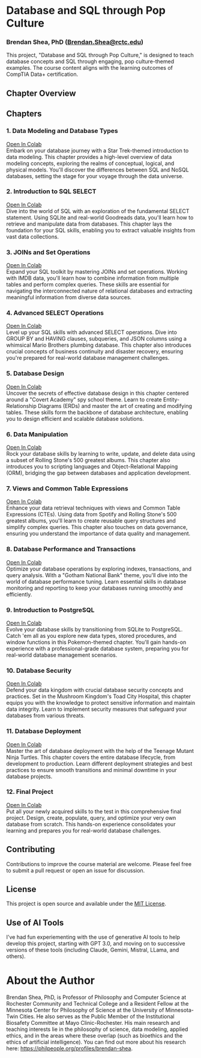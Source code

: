 # Database and SQL through Pop Culture
### Brendan Shea, PhD (Brendan.Shea@rctc.edu)

This project, "Database and SQL through Pop Culture," is designed to teach database concepts and SQL through engaging, pop culture-themed examples. The course content aligns with the learning outcomes of CompTIA Data+ certification.

## Chapter Overview

## Chapters

### 1. Data Modeling and Database Types
[Open In Colab](https://colab.research.google.com/github/brendanpshea/database_sql/blob/main/Database_01_StarShipSQL.ipynb)  
Embark on your database journey with a Star Trek-themed introduction to data modeling. This chapter provides a high-level overview of data modeling concepts, exploring the realms of conceptual, logical, and physical models. You'll discover the differences between SQL and NoSQL databases, setting the stage for your voyage through the data universe.

### 2. Introduction to SQL SELECT
[Open In Colab](https://colab.research.google.com/github/brendanpshea/database_sql/blob/main/Database_02_IntroToSQL.ipynb)  
Dive into the world of SQL with an exploration of the fundamental SELECT statement. Using SQLite and real-world Goodreads data, you'll learn how to retrieve and manipulate data from databases. This chapter lays the foundation for your SQL skills, enabling you to extract valuable insights from vast data collections.

### 3. JOINs and Set Operations
[Open In Colab](https://colab.research.google.com/github/brendanpshea/database_sql/blob/main/Database_03_Joins_Sets_SQL.ipynb)  
Expand your SQL toolkit by mastering JOINs and set operations. Working with IMDB data, you'll learn how to combine information from multiple tables and perform complex queries. These skills are essential for navigating the interconnected nature of relational databases and extracting meaningful information from diverse data sources.

### 4. Advanced SELECT Operations
[Open In Colab](https://colab.research.google.com/github/brendanpshea/database_sql/blob/main/Database_04_AdvancedSelect.ipynb)  
Level up your SQL skills with advanced SELECT operations. Dive into GROUP BY and HAVING clauses, subqueries, and JSON columns using a whimsical Mario Brothers plumbing database. This chapter also introduces crucial concepts of business continuity and disaster recovery, ensuring you're prepared for real-world database management challenges.

### 5. Database Design
[Open In Colab](https://colab.research.google.com/github/brendanpshea/database_sql/blob/main/Database_05_Design.ipynb)  
Uncover the secrets of effective database design in this chapter centered around a "Covert Academy" spy school theme. Learn to create Entity-Relationship Diagrams (ERDs) and master the art of creating and modifying tables. These skills form the backbone of database architecture, enabling you to design efficient and scalable database solutions.

### 6. Data Manipulation
[Open In Colab](https://colab.research.google.com/github/brendanpshea/database_sql/blob/main/Database_06_WritingData.ipynb)  
Rock your database skills by learning to write, update, and delete data using a subset of Rolling Stone's 500 greatest albums. This chapter also introduces you to scripting languages and Object-Relational Mapping (ORM), bridging the gap between databases and application development.

### 7. Views and Common Table Expressions
[Open In Colab](https://colab.research.google.com/github/brendanpshea/database_sql/blob/main/Database_07_Views.ipynb)  
Enhance your data retrieval techniques with views and Common Table Expressions (CTEs). Using data from Spotify and Rolling Stone's 500 greatest albums, you'll learn to create reusable query structures and simplify complex queries. This chapter also touches on data governance, ensuring you understand the importance of data quality and management.

### 8. Database Performance and Transactions
[Open In Colab](https://colab.research.google.com/github/brendanpshea/database_sql/blob/main/Database_08_IndexesTransactions.ipynb)  
Optimize your database operations by exploring indexes, transactions, and query analysis. With a "Gotham National Bank" theme, you'll dive into the world of database performance tuning. Learn essential skills in database monitoring and reporting to keep your databases running smoothly and efficiently.

### 9. Introduction to PostgreSQL
[Open In Colab](https://colab.research.google.com/github/brendanpshea/database_sql/blob/main/Database_09_PokemonAndPostgres.ipynb)  
Evolve your database skills by transitioning from SQLite to PostgreSQL. Catch 'em all as you explore new data types, stored procedures, and window functions in this Pokemon-themed chapter. You'll gain hands-on experience with a professional-grade database system, preparing you for real-world database management scenarios.

### 10. Database Security
[Open In Colab](https://colab.research.google.com/github/brendanpshea/database_sql/blob/main/Database_10_DatabaseSecurity.ipynb)  
Defend your data kingdom with crucial database security concepts and practices. Set in the Mushroom Kingdom's Toad City Hospital, this chapter equips you with the knowledge to protect sensitive information and maintain data integrity. Learn to implement security measures that safeguard your databases from various threats.

### 11. Database Deployment
[Open In Colab](https://colab.research.google.com/github/brendanpshea/database_sql/blob/main/Database_11_Deployment.ipynb)  
Master the art of database deployment with the help of the Teenage Mutant Ninja Turtles. This chapter covers the entire database lifecycle, from development to production. Learn different deployment strategies and best practices to ensure smooth transitions and minimal downtime in your database projects.

### 12. Final Project
[Open In Colab](https://colab.research.google.com/github/brendanpshea/database_sql/blob/main/Database_12_FinalProject.ipynb)  
Put all your newly acquired skills to the test in this comprehensive final project. Design, create, populate, query, and optimize your very own database from scratch. This hands-on experience consolidates your learning and prepares you for real-world database challenges.


## Contributing

Contributions to improve the course material are welcome. Please feel free to submit a pull request or open an issue for discussion.

## License

This project is open source and available under the [MIT License](LICENSE).

## Use of AI Tools
I've had fun experiementing with the use of generative AI tools to help develop this project, starting with GPT 3.0, and moving on to successive versions of these tools (including Claude, Gemini, Mistral, LLama, and others).


# About the Author
Brendan Shea, PhD, is Professor of Philosophy and Computer Science at Rochester Community and Technical College and a Resident Fellow at the Minnesota Center for Philosophy of Science at the University of Minnesota-Twin Cities. He also serves as the Public Member of the Institutional Biosafety Committee at Mayo Clinic-Rochester. His main research and teaching interests lie in the philosophy of science, data modeling, applied ethics, and in the areas where these overlap (such as bioethics and the ethics of artificial intelligence). You can find out more about his research here: https://philpeople.org/profiles/brendan-shea.
